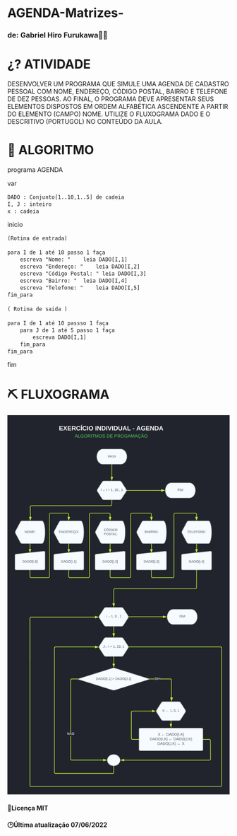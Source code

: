 # AGENDA-Matrizes-

### de: Gabriel Hiro Furukawa👨‍💻

# ¿? **ATIVIDADE**

  DESENVOLVER UM PROGRAMA QUE SIMULE UMA AGENDA DE CADASTRO PESSOAL COM NOME, ENDEREÇO, CÓDIGO POSTAL, BAIRRO E TELEFONE DE DEZ PESSOAS. 
  AO FINAL, O PROGRAMA DEVE APRESENTAR SEUS ELEMENTOS DISPOSTOS EM ORDEM ALFABÉTICA ASCENDENTE A PARTIR DO ELEMENTO (CAMPO) NOME. UTILIZE O FLUXOGRAMA DADO E O DESCRITIVO (PORTUGOL) NO CONTEÚDO DA AULA.
  
# 📑 **ALGORITMO**

 programa AGENDA

var

	DADO : Conjunto[1..10,1..5] de cadeia
	I, J : inteiro
	x : cadeia

inicio 

	(Rotina de entrada)

	para I de 1 até 10 passo 1 faça
		escreva "Nome: " 	leia DADO[I,1]
		escreva "Endereço: " 	leia DADO[I,2]
		escreva "Código Postal: " leia DADO[I,3]
		escreva "Bairro: " 	leia DADO[I,4]
		escreva "Telefone: " 	leia DADO[I,5]
	fim_para

	( Rotina de saida )
	
	para I de 1 até 10 passso 1 faça
		para J de 1 até 5 passo 1 faça 
			escreva DADO[I,1]
		fim_para
	fim_para
  
fim


		
# ⛏ **FLUXOGRAMA**

![fluxograma](https://github.com/GabrielHiro/AGENDA-Matrizes-/blob/170f0161fe81758c681bff91458af0e40b64a6d4/Fluxograma_agenda.png)

#### 📑Licença MIT
#### 🕑Última atualização 07/06/2022
